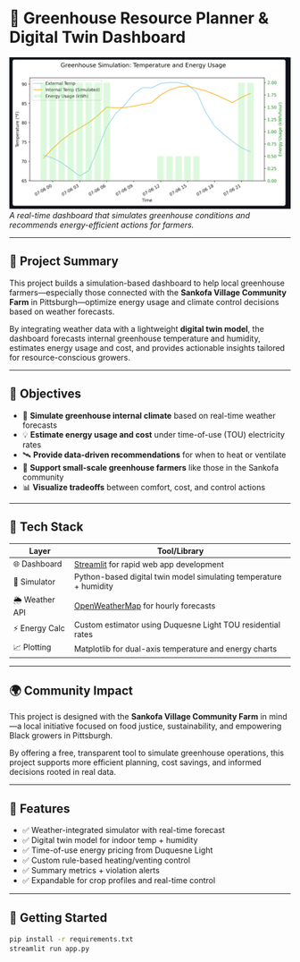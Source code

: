 # 🌿 Greenhouse Resource Planner & Digital Twin Dashboard

![Dashboard Screenshot](dashboard-test.png)  
*A real-time dashboard that simulates greenhouse conditions and recommends energy-efficient actions for farmers.*

---

## 📌 Project Summary

This project builds a simulation-based dashboard to help local greenhouse farmers—especially those connected with the **Sankofa Village Community Farm** in Pittsburgh—optimize energy usage and climate control decisions based on weather forecasts.

By integrating weather data with a lightweight **digital twin model**, the dashboard forecasts internal greenhouse temperature and humidity, estimates energy usage and cost, and provides actionable insights tailored for resource-conscious growers.

---

## 🎯 Objectives

- 🧪 **Simulate greenhouse internal climate** based on real-time weather forecasts
- 💡 **Estimate energy usage and cost** under time-of-use (TOU) electricity rates
- 🛰️ **Provide data-driven recommendations** for when to heat or ventilate
- 🌱 **Support small-scale greenhouse farmers** like those in the Sankofa community
- 📊 **Visualize tradeoffs** between comfort, cost, and control actions

---

## 🧰 Tech Stack

| Layer         | Tool/Library                     |
|---------------|----------------------------------|
| 🌐 Dashboard   | [Streamlit](https://streamlit.io) for rapid web app development |
| 🧠 Simulator   | Python-based digital twin model simulating temperature + humidity |
| 🌦️ Weather API | [OpenWeatherMap](https://openweathermap.org/api) for hourly forecasts |
| ⚡ Energy Calc | Custom estimator using Duquesne Light TOU residential rates |
| 📈 Plotting     | Matplotlib for dual-axis temperature and energy charts |

---

## 🌍 Community Impact

This project is designed with the **Sankofa Village Community Farm** in mind—a local initiative focused on food justice, sustainability, and empowering Black growers in Pittsburgh.

By offering a free, transparent tool to simulate greenhouse operations, this project supports more efficient planning, cost savings, and informed decisions rooted in real data.

---

## 🧪 Features

- ✅ Weather-integrated simulator with real-time forecast
- ✅ Digital twin model for indoor temp + humidity
- ✅ Time-of-use energy pricing from Duquesne Light
- ✅ Custom rule-based heating/venting control
- ✅ Summary metrics + violation alerts
- ✅ Expandable for crop profiles and real-time control

---

## 🚀 Getting Started

```bash
pip install -r requirements.txt
streamlit run app.py
